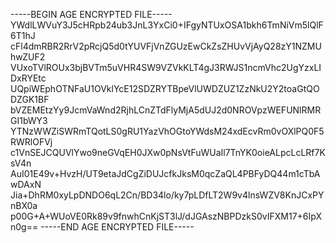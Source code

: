 -----BEGIN AGE ENCRYPTED FILE-----
YWdlLWVuY3J5cHRpb24ub3JnL3YxCi0+IFgyNTUxOSA1bkh6TmNiVm5lQlF6T1hJ
cFl4dmRBR2RrV2pRcjQ5d0tYUVFjVnZGUzEwCkZsZHUvVjAyQ28zY1NZMUhwZUF2
VUxoTVlROUx3bjBVTm5uVHR4SW9VZVkKLT4gJ3RWJS1ncmVhc2UgYzxLIDxRYEtc
UQpiWEphOTNFaU1OVklYcE12SDZRYTBpeVlUWDZUZ1ZzNkU2Y2toaGtQODZGK1BF
bVZEMEtzYy9JcmVaWnd2RjhLCnZTdFlyMjA5dUJ2d0NROVpzWEFUNlRMRGI1bWY3
YTNzWWZiSWRmTQotLS0gRU1YazVhOGtoYWdsM24xdEcvRm0vOXlPQ0F5RWRlOFVj
c1VnSEJCQUVlYwo9neGVqEH0JXw0pNsVtFuWUaIl7TnYK0oieALpcLcLRf7KsV4n
AuI01E49v+HvzH/UT9etaJdCgZiDUJcfkJksM0qcZaQL4PBFyDQ44m1cTbAwDAxN
Jia+DhRM0xyLpDNDO6qL2Cn/BD34lo/ky7pLDfLT2W9v4lnsWZV8KnJCxPYnBX0a
p00G+A+WUoVE0Rk89v9fnwhCnKjST3lJ/dJGAszNBPDzkS0vIFXM17+6IpXn0g==
-----END AGE ENCRYPTED FILE-----
